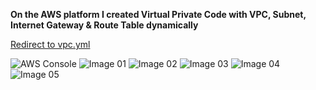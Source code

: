 **On the AWS platform I created Virtual Private Code with VPC, Subnet, Internet Gateway & Route Table dynamically**

<a href="https://raw.githubusercontent.com/Viktor-Stojkov/AWS-Cloud-Homeworks-IWConnect/main/04.%20Homework/vpc.yml" data-view-component="true">Redirect to vpc.yml</a>


![AWS Console](https://github.com/Viktor-Stojkov/AWS-Cloud-Homeworks-IWConnect/blob/main/04.%20Homework%20-%20VPC%2C%20Subnet%2C%20Internet%20Gate%20%26%20Route%20Gate/VPC%2C%20Subnet%2C%20Internet%20Gate%2C%20Route%20Table.png?raw=true)
![Image 01](https://github.com/Viktor-Stojkov/AWS-Cloud-Homeworks-IWConnect/blob/main/04.%20Homework%20-%20VPC%2C%20Subnet%2C%20Internet%20Gate%20%26%20Route%20Gate/01.%20VPC.png?raw=true)
![Image 02](https://github.com/Viktor-Stojkov/AWS-Cloud-Homeworks-IWConnect/blob/main/04.%20Homework%20-%20VPC%2C%20Subnet%2C%20Internet%20Gate%20%26%20Route%20Gate/02.%20Subnet.png?raw=true)
![Image 03](https://github.com/Viktor-Stojkov/AWS-Cloud-Homeworks-IWConnect/blob/main/04.%20Homework%20-%20VPC%2C%20Subnet%2C%20Internet%20Gate%20%26%20Route%20Gate/03.%20Internet%20Gateway.png?raw=true)
![Image 04](https://github.com/Viktor-Stojkov/AWS-Cloud-Homeworks-IWConnect/blob/main/04.%20Homework%20-%20VPC%2C%20Subnet%2C%20Internet%20Gate%20%26%20Route%20Gate/04.%20Route%20Table.png?raw=true)
![Image 05](https://github.com/Viktor-Stojkov/AWS-Cloud-Homeworks-IWConnect/blob/main/04.%20Homework%20-%20VPC%2C%20Subnet%2C%20Internet%20Gate%20%26%20Route%20Gate/05.%20CloudFormation.png?raw=true)


